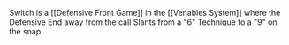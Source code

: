 Switch is a [[Defensive Front Game]] in the [[Venables System]] where the Defensive End away from the call Slants from a "6" Technique to a "9" on the snap.


